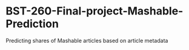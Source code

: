 # BST-260-Final-project-Mashable-Prediction
Predicting shares of Mashable articles based on article metadata

